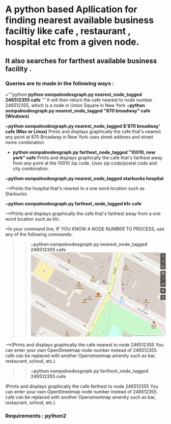 # A python based Apllication for finding nearest available business faciltiy like cafe , restaurant , hospital etc from a given node.

## It also searches for farthest available business facility .

### Queries are to made in the following ways :
+'''python
**python osmpalnodesgraph.py nearest_node_tagged 246512355 cafe** '''
    It will then return the cafe nearest to node number 246512355, which is a node in     Union Square in New York
+**python osmpalnodesgraph.py nearest_node_tagged "870 broadway" cafe (Windows)**

+**python osmpalnodesgraph.py nearest_node_tagged $'870 broadway' cafe (Mac or Linux)**
Prints and displays graphically the cafe that's nearest any point at 870 Broadway in New York uses street address and street name combination

+ **python osmpalnodesgraph.py farthest_node_tagged "10010, new york" cafe**
Prints and displays graphically the cafe that's farthest away from any point at the 10010 zip code. Uses zip code/postal code and city
combination.

+**python osmpalnodesgraph.py nearest_node_tagged starbucks hospital** <br/>

-->Prints the hospital that's nearest to a one word location such as Starbucks.

+**python osmpalnodesgraph.py farthest_node_tagged kfc cafe** <br/>

-->Prints and displays graphically the cafe that's farthest away from a one word location such as kfc.

+In your command line, IF YOU KNOW A NODE NUMBER TO PROCESS, use any of the following commands:

 >> +**python osmpalnodesgraph.py nearest_node_tagged 246512355 cafe** <br/>
![alt text](output.png "Logo Title Text 1")

-->(Prints and displays graphically the cafe nearest to node 246512355 You can enter your own OpenStreetmap node number instead of 246512355. cafe can be replaced with another Openstreetmap amenity such as bar, restaurant, school, etc.)
 >> +**python osmpalnodesgraph.py farthest_node_tagged 246512355 cafe**<br/>


(Prints and displays graphically the cafe farthest to node 246512355 You can enter your own OpenStreetmap node number instead of 246512355. cafe can be replaced with another Openstreetmap amenity such as bar, restaurant, school, etc.)<br/>


### **Requirements :  python2**

